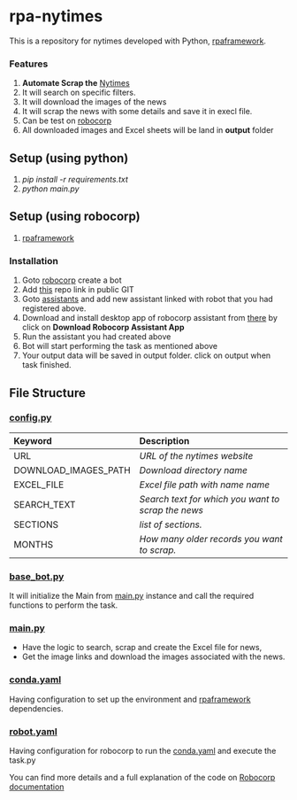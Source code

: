 # rpa-nytimes

This is a repository for nytimes developed with Python, [rpaframework](https://rpaframework.org/releasenotes.html).
### Features

1. **Automate Scrap the** [Nytimes](https://www.nytimes.com/)
2. It will search on specific filters.
3. It will download the images of the news
4. It will scrap the news with some details and save it in execl file.
6. Can be test on [robocorp](https://cloud.robocorp.com/)
7. All downloaded images and Excel sheets will be land in **output** folder

## Setup (using python)
1. *pip install -r requirements.txt*
2. *python main.py*

## Setup (using robocorp)

1. [rpaframework](https://rpaframework.org/releasenotes.html)

### Installation

1. Goto [robocorp](https://cloud.robocorp.com/taskoeneg/task/robots) create a bot
2. Add [this](https://github.com/Us-manArshad/nytimes-rpa.git) repo link in public GIT
3. Goto [assistants](https://cloud.robocorp.com/taskoeneg/task/assistants) and add new assistant linked with robot that you had registered above. 
4. Download and install desktop app of robocorp assistant from [there](https://cloud.robocorp.com/taskoeneg/task/assistants) by click on **Download Robocorp Assistant App**
5. Run the assistant you had created above
6. Bot will start performing the task as mentioned above
7. Your output data will be saved in output folder. click on output when task finished.


## File Structure
### [config.py](https://github.com/Us-manArshad/nytimes-rpa/blob/master/config.py)

Keyword | Description
| :--- | :---
URL  | *URL of the nytimes website*
DOWNLOAD_IMAGES_PATH  | *Download directory name*
EXCEL_FILE  | *Excel file path with name name*
SEARCH_TEXT  | *Search text for which you want to scrap the news*
SECTIONS  | *list of sections.*
MONTHS  | *How many older records you want to scrap.*

### [base_bot.py](https://github.com/Us-manArshad/nytimes-rpa/blob/master/base_bot.py)
It will initialize the Main from [main.py](https://github.com/Us-manArshad/nytimes-rpa/blob/master/main.py) instance and call the 
required functions to perform the task.

### [main.py](https://github.com/Us-manArshad/nytimes-rpa/blob/master/main.py)
- Have the logic to search, scrap and create the Excel file for news,
- Get the image links and download the images associated with the news.

### [conda.yaml](https://github.com/Us-manArshad/nytimes-rpa/blob/master/conda.yaml)
Having configuration to set up the environment and [rpaframework](https://rpaframework.org/releasenotes.html) dependencies.

### [robot.yaml](https://github.com/Us-manArshad/nytimes-rpa/blob/master/conda.yaml)
Having configuration for robocorp to run the [conda.yaml](https://github.com/Us-manArshad/nytimes-rpa/blob/master/conda.yaml) and execute the task.py


You can find more details and a full explanation of the code on [Robocorp documentation](https://robocorp.com/docs/development-guide/browser/rpa-form-challenge)
